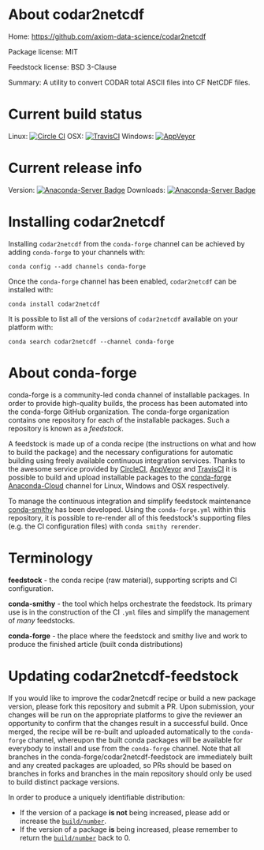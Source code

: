 About codar2netcdf
==================

Home: https://github.com/axiom-data-science/codar2netcdf

Package license: MIT

Feedstock license: BSD 3-Clause

Summary: A utility to convert CODAR total ASCII files into CF NetCDF files.



Current build status
====================

Linux: [![Circle CI](https://circleci.com/gh/conda-forge/codar2netcdf-feedstock.svg?style=shield)](https://circleci.com/gh/conda-forge/codar2netcdf-feedstock)
OSX: [![TravisCI](https://travis-ci.org/conda-forge/codar2netcdf-feedstock.svg?branch=master)](https://travis-ci.org/conda-forge/codar2netcdf-feedstock)
Windows: [![AppVeyor](https://ci.appveyor.com/api/projects/status/github/conda-forge/codar2netcdf-feedstock?svg=True)](https://ci.appveyor.com/project/conda-forge/codar2netcdf-feedstock/branch/master)

Current release info
====================
Version: [![Anaconda-Server Badge](https://anaconda.org/conda-forge/codar2netcdf/badges/version.svg)](https://anaconda.org/conda-forge/codar2netcdf)
Downloads: [![Anaconda-Server Badge](https://anaconda.org/conda-forge/codar2netcdf/badges/downloads.svg)](https://anaconda.org/conda-forge/codar2netcdf)

Installing codar2netcdf
=======================

Installing `codar2netcdf` from the `conda-forge` channel can be achieved by adding `conda-forge` to your channels with:

```
conda config --add channels conda-forge
```

Once the `conda-forge` channel has been enabled, `codar2netcdf` can be installed with:

```
conda install codar2netcdf
```

It is possible to list all of the versions of `codar2netcdf` available on your platform with:

```
conda search codar2netcdf --channel conda-forge
```


About conda-forge
=================

conda-forge is a community-led conda channel of installable packages.
In order to provide high-quality builds, the process has been automated into the
conda-forge GitHub organization. The conda-forge organization contains one repository
for each of the installable packages. Such a repository is known as a *feedstock*.

A feedstock is made up of a conda recipe (the instructions on what and how to build
the package) and the necessary configurations for automatic building using freely
available continuous integration services. Thanks to the awesome service provided by
[CircleCI](https://circleci.com/), [AppVeyor](http://www.appveyor.com/)
and [TravisCI](https://travis-ci.org/) it is possible to build and upload installable
packages to the [conda-forge](https://anaconda.org/conda-forge)
[Anaconda-Cloud](http://docs.anaconda.org/) channel for Linux, Windows and OSX respectively.

To manage the continuous integration and simplify feedstock maintenance
[conda-smithy](http://github.com/conda-forge/conda-smithy) has been developed.
Using the ``conda-forge.yml`` within this repository, it is possible to re-render all of
this feedstock's supporting files (e.g. the CI configuration files) with ``conda smithy rerender``.


Terminology
===========

**feedstock** - the conda recipe (raw material), supporting scripts and CI configuration.

**conda-smithy** - the tool which helps orchestrate the feedstock.
                   Its primary use is in the construction of the CI ``.yml`` files
                   and simplify the management of *many* feedstocks.

**conda-forge** - the place where the feedstock and smithy live and work to
                  produce the finished article (built conda distributions)


Updating codar2netcdf-feedstock
===============================

If you would like to improve the codar2netcdf recipe or build a new
package version, please fork this repository and submit a PR. Upon submission,
your changes will be run on the appropriate platforms to give the reviewer an
opportunity to confirm that the changes result in a successful build. Once
merged, the recipe will be re-built and uploaded automatically to the
`conda-forge` channel, whereupon the built conda packages will be available for
everybody to install and use from the `conda-forge` channel.
Note that all branches in the conda-forge/codar2netcdf-feedstock are
immediately built and any created packages are uploaded, so PRs should be based
on branches in forks and branches in the main repository should only be used to
build distinct package versions.

In order to produce a uniquely identifiable distribution:
 * If the version of a package **is not** being increased, please add or increase
   the [``build/number``](http://conda.pydata.org/docs/building/meta-yaml.html#build-number-and-string).
 * If the version of a package **is** being increased, please remember to return
   the [``build/number``](http://conda.pydata.org/docs/building/meta-yaml.html#build-number-and-string)
   back to 0.
